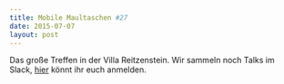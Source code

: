 ```yaml
---
title: Mobile Maultaschen #27
date: 2015-07-07
layout: post
---
```

Das große Treffen in der Villa Reitzenstein. Wir sammeln noch Talks im Slack, [hier](http://doodle.com/cx7sg68aaiucmgs9) könnt ihr euch anmelden.
